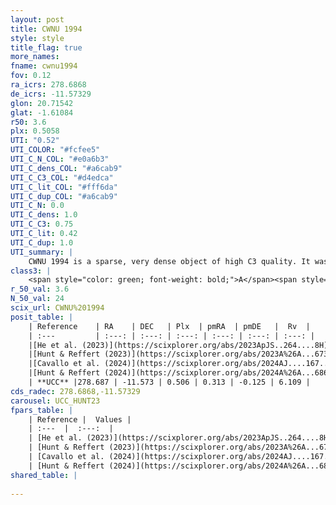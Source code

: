 ```yaml
---
layout: post
title: CWNU 1994
style: style
title_flag: true
more_names: 
fname: cwnu1994
fov: 0.12
ra_icrs: 278.6868
de_icrs: -11.57329
glon: 20.71542
glat: -1.61084
r50: 3.6
plx: 0.5058
UTI: "0.52"
UTI_COLOR: "#fcfee5"
UTI_C_N_COL: "#e0a6b3"
UTI_C_dens_COL: "#a6cab9"
UTI_C_C3_COL: "#d4edca"
UTI_C_lit_COL: "#fff6da"
UTI_C_dup_COL: "#a6cab9"
UTI_C_N: 0.0
UTI_C_dens: 1.0
UTI_C_C3: 0.75
UTI_C_lit: 0.42
UTI_C_dup: 1.0
UTI_summary: |
    CWNU 1994 is a sparse, very dense object of high C3 quality. It was recently reported in the literature.<br><br><span style="color: #99180f; font-weight: bold;">Warning: </span>contains less than 25 stars with <i>P>0.5</i> estimated.
class3: |
    <span style="color: green; font-weight: bold;">A</span><span style="color: #FFC300; font-weight: bold;">B</span>
r_50_val: 3.6
N_50_val: 24
scix_url: CWNU%201994
posit_table: |
    | Reference    | RA    | DEC   | Plx  | pmRA  | pmDE   |  Rv  |
    | :---         | :---: | :---: | :---: | :---: | :---: | :---: |
    |[He et al. (2023)](https://scixplorer.org/abs/2023ApJS..264....8H) | 278.682 | -11.602 | 0.506 | 0.334 | -0.1 | -- |
    |[Hunt & Reffert (2023)](https://scixplorer.org/abs/2023A%26A...673A.114H) | 278.692 | -11.626 | 0.514 | 0.268 | -0.179 | 6.108 |
    |[Cavallo et al. (2024)](https://scixplorer.org/abs/2024AJ....167...12C) | 278.656 | -11.605 | 0.513 | -- | -- | -- |
    |[Hunt & Reffert (2024)](https://scixplorer.org/abs/2024A%26A...686A..42H) | 278.692 | -11.626 | 0.514 | 0.268 | -0.179 | 6.108 |
    | **UCC** |278.687 | -11.573 | 0.506 | 0.313 | -0.125 | 6.109 | 
cds_radec: 278.6868,-11.57329
carousel: UCC_HUNT23
fpars_table: |
    | Reference |  Values |
    | :---  |  :---:  |
    | [He et al. (2023)](https://scixplorer.org/abs/2023ApJS..264....8H) | `A0=1.3, m-M=11.3, logAge=6.65` |
    | [Hunt & Reffert (2023)](https://scixplorer.org/abs/2023A%26A...673A.114H) | `AV50=2.52, diffAV50=1.252, MOD50=11.31, logAge50=8.223` |
    | [Cavallo et al. (2024)](https://scixplorer.org/abs/2024AJ....167...12C) | `AV50=2.54, dMod50=11.0, logAge50=8.03, [Fe/H]50=-0.05` |
    | [Hunt & Reffert (2024)](https://scixplorer.org/abs/2024A%26A...686A..42H) | `MassJ=173.028` |
shared_table: |
    
---
```


